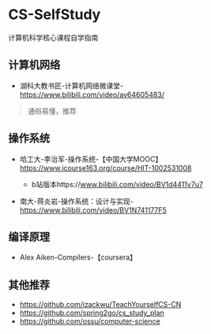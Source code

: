 # CS-SelfStudy
计算机科学核心课程自学指南

## 计算机网络

- 湖科大教书匠-计算机网络微课堂-https://www.bilibili.com/video/av64605483/  
> 通俗易懂，推荐

## 操作系统

- 哈工大-李治军-操作系统-【中国大学MOOC】https://www.icourse163.org/course/HIT-1002531008
  - b站版本https://www.bilibili.com/video/BV1d4411v7u7

- 南大-蒋炎岩-操作系统：设计与实现-https://www.bilibili.com/video/BV1N741177F5

## 编译原理
- Alex Aiken-Compilers-【coursera】

## 其他推荐
- https://github.com/izackwu/TeachYourselfCS-CN
- https://github.com/spring2go/cs_study_plan
- https://github.com/ossu/computer-science
